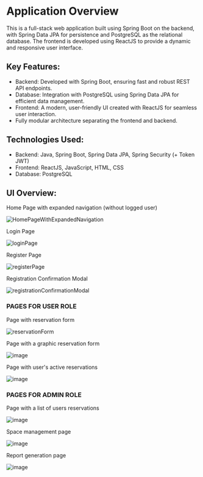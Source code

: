 # Application Overview
This is a full-stack web application built using Spring Boot on the backend, with Spring Data JPA for persistence and PostgreSQL as the relational database. The frontend is developed using ReactJS to provide a dynamic and responsive user interface.

## Key Features:
- Backend: Developed with Spring Boot, ensuring fast and robust REST API endpoints.
- Database: Integration with PostgreSQL using Spring Data JPA for efficient data management.
- Frontend: A modern, user-friendly UI created with ReactJS for seamless user interaction.
- Fully modular architecture separating the frontend and backend.

## Technologies Used:
- Backend: Java, Spring Boot, Spring Data JPA, Spring Security (+ Token JWT)
- Frontend: ReactJS, JavaScript, HTML, CSS
- Database: PostgreSQL

## UI Overview: 

Home Page with expanded navigation (without logged user)

![HomePageWithExpandedNavigation](https://github.com/Dax678/SpaceBookingWeb/assets/97410688/c7367aee-3bd0-4fba-b121-62b0c94c1956)

Login Page

![loginPage](https://github.com/user-attachments/assets/ce5fc566-a027-4506-b8e1-9c825bb119c0)

Register Page

![registerPage](https://github.com/user-attachments/assets/69c5e39e-329b-4826-88a2-faf557c26a3c)

Registration Confirmation Modal

![registrationConfirmationModal](https://github.com/user-attachments/assets/90ca1415-1a86-45c9-a4ff-083183ddc35a)

### PAGES FOR USER ROLE

Page with reservation form

![reservationForm](https://github.com/user-attachments/assets/3686847f-7291-4639-b9db-a54342fd9d60)

Page with a graphic reservation form

![image](https://github.com/user-attachments/assets/37f90586-ab7e-4f86-bf3d-a487951a7ee8)

Page with user's active reservations

![image](https://github.com/user-attachments/assets/4f22565f-fef4-4c5f-9f4a-2c4ef43ab3bd)

### PAGES FOR ADMIN ROLE

Page with a list of users reservations

![image](https://github.com/user-attachments/assets/618f553f-1d1f-40b2-8ebb-0a7d9713386b)

Space management page

![image](https://github.com/user-attachments/assets/9118365b-6e92-485e-ba19-f24a30a943a5)

Report generation page

![image](https://github.com/user-attachments/assets/e27fdb51-9121-4f6b-8c98-b5413f5ebf22)

